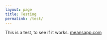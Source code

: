 ```yaml
---
layout: page
title: Testing
permalink: /test/
---
```


This is a test, to see if it works. [meansapp.com](https://meansapp.com/)
